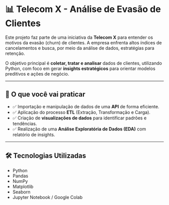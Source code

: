 # 📊 Telecom X - Análise de Evasão de Clientes

Este projeto faz parte de uma iniciativa da **Telecom X** para entender os motivos da evasão (churn) de clientes. A empresa enfrenta altos índices de cancelamentos e busca, por meio da análise de dados, estratégias para retenção.

O objetivo principal é **coletar, tratar e analisar** dados de clientes, utilizando Python, com foco em gerar **insights estratégicos** para orientar modelos preditivos e ações de negócio.

---

## 🧠 O que você vai praticar

- ✅ Importação e manipulação de dados de uma **API** de forma eficiente.
- ✅ Aplicação do processo **ETL** (Extração, Transformação e Carga).
- ✅ Criação de **visualizações de dados** para identificar padrões e tendências.
- ✅ Realização de uma **Análise Exploratória de Dados (EDA)** com relatório de insights.

---
## 🛠 Tecnologias Utilizadas

- Python
- Pandas
- NumPy
- Matplotlib
- Seaborn
- Jupyter Notebook / Google Colab
